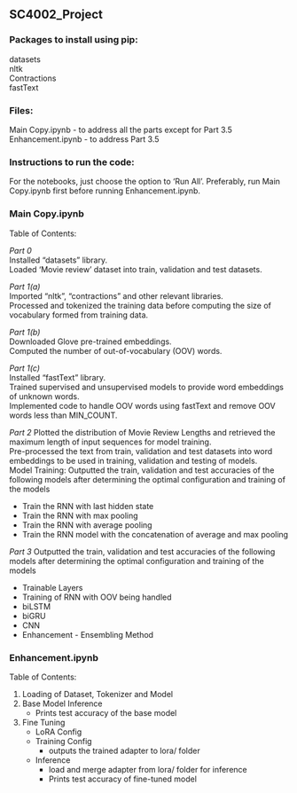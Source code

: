 ## SC4002_Project

### Packages to install using pip:
datasets\
nltk\
Contractions\
fastText

### Files:
Main Copy.ipynb - to address all the parts except for Part 3.5\
Enhancement.ipynb - to address Part 3.5

### Instructions to run the code:
For the notebooks, just choose the option to ‘Run All’. Preferably, run Main Copy.ipynb first before running Enhancement.ipynb.

### Main Copy.ipynb
Table of Contents: 

*Part 0*\
Installed “datasets” library.\
Loaded ‘Movie review’ dataset into train, validation and test datasets.

*Part 1(a)*\
Imported “nltk”, “contractions” and other relevant libraries.\
Processed and tokenized the training data before computing the size of vocabulary formed from training data.

*Part 1(b)*\
Downloaded Glove pre-trained embeddings.\
Computed the number of out-of-vocabulary (OOV) words.

*Part 1(c)*\
Installed “fastText” library.\
Trained supervised and unsupervised models to provide word embeddings of unknown words. \
Implemented code to handle OOV words using fastText and remove OOV words less than MIN_COUNT.

*Part 2*
Plotted the distribution of Movie Review Lengths and retrieved the maximum length of input sequences for model training.\
Pre-processed the text from train, validation and test datasets into word embeddings to be used in training, validation and testing of models.\
Model Training:
Outputted the train, validation and test accuracies of the following models after determining the optimal configuration and training of the models
- Train the RNN with last hidden state
- Train the RNN with max pooling
- Train the RNN with average pooling
- Train the RNN model with the concatenation of average and max pooling

*Part 3*
Outputted the train, validation and test accuracies of the following models after determining the optimal configuration and training of the models
- Trainable Layers
- Training of RNN with OOV being handled
- biLSTM
-  biGRU
-  CNN
-  Enhancement - Ensembling Method


### Enhancement.ipynb
Table of Contents:
1. Loading of Dataset, Tokenizer and Model
2. Base Model Inference
	- Prints test accuracy of the base model
3. Fine Tuning
	- LoRA Config
	- Training Config
	 	- outputs the trained adapter to lora/ folder
	- Inference
		- load and merge adapter from lora/ folder for inference
		- Prints test accuracy of fine-tuned model
